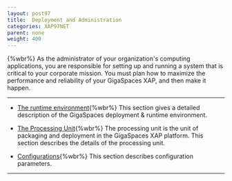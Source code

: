 ```yaml
---
layout: post97
title:  Deployment and Administration
categories: XAP97NET
parent: none
weight: 400
---
```


{%wbr%}
As the administrator of your organization's computing applications, you are responsible for setting up and running a system that is critical to your corporate mission. You must plan how to maximize the performance and reliability of your GigaSpaces XAP, and then make it happen.


<hr/>

- [The runtime environment](./the-runtime-environment.html){%wbr%}
This section gives a detailed description of the GigaSpaces deployment & runtime environment.

- [The Processing Unit](./processing-units.html){%wbr%}
The processing unit is the unit of packaging and deployment in the GigaSpaces XAP platform. This section describes the details of the processing unit.

- [Configurations](./configuration.html){%wbr%}
This section describes configuration parameters.



<hr/>

